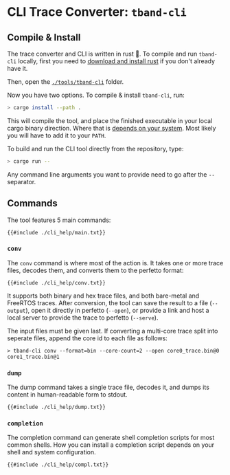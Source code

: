 # CLI Trace Converter: `tband-cli`

## Compile & Install

The trace converter and CLI is written in rust 🦀. To compile and run `tband-cli` locally, first you
need to [download and install rust](https://www.rust-lang.org/learn/get-started) if you don't already have it.

Then, open the [`./tools/tband-cli`](https://github.com/schilkp/Tonbandgeraet/tree/main/tools/tband-cli) folder.

Now you have two options. To compile & install `tband-cli`, run:

```bash
> cargo install --path .
```

This will compile the tool, and place the finished executable in your local cargo binary direction. Where that
is [depends on your system](https://doc.rust-lang.org/cargo/commands/cargo-install.html). Most likely you will
have to add it to your `PATH`.

To build and run the CLI tool directly from the repository, type:

```bash
> cargo run --
```

Any command line arguments you want to provide need to go after the `--` separator.

## Commands

The tool features 5 main commands:

```text
{{#include ./cli_help/main.txt}}
```

### `conv`

The `conv` command is where most of the action is. It takes one or more trace files, decodes them, and 
converts them to the perfetto format:

```text
{{#include ./cli_help/conv.txt}}
```

It supports both binary and hex trace files, and both bare-metal and FreeRTOS traces. After conversion,
the tool can save the result to a file (`--output`), open it directly in perfetto (`--open`), or 
provide a link and host a local server to provide the trace to perfetto (`--serve`).

The input files must be given last. If converting a multi-core trace split into seperate files, 
append the core id to each file as follows:

```text
> tband-cli conv --format=bin --core-count=2 --open core0_trace.bin@0 core1_trace.bin@1
```

### `dump`

The dump command takes a single trace file, decodes it, and dumps its content in human-readable form
to stdout.

```text
{{#include ./cli_help/dump.txt}}
```

### `completion`

The completion command can generate shell completion scripts for most common shells. How you can
install a completion script depends on your shell and system configuration.

```text
{{#include ./cli_help/compl.txt}}
```
